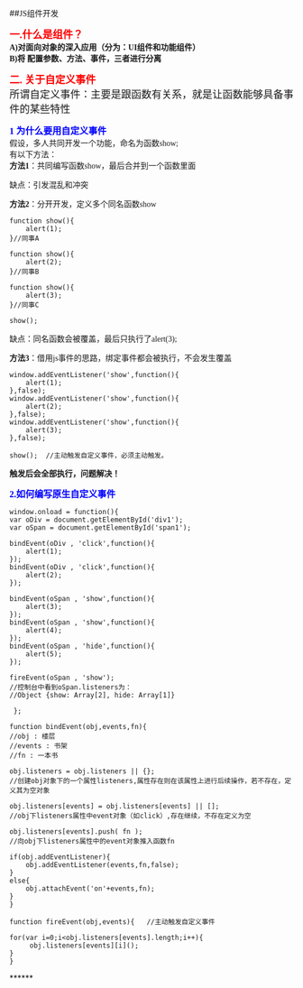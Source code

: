 ##<font face="微软雅黑">JS组件开发

**<font size="4" color="red" >一.什么是组件？</font>**   
**A)对面向对象的深入应用（分为：UI组件和功能组件）**   
**B)将 配置参数、方法、事件，三者进行分离**    

**<font size="4" color="red" >二. 关于自定义事件</font>**  
<font size="4">所谓自定义事件：主要是跟函数有关系，就是让函数能够具备事件的某些特性</font>  

**<font size="3" color="blue">1 为什么要用自定义事件</font>**   
假设，多人共同开发一个功能，命名为函数show;  
有以下方法：  
**方法1**：共同编写函数show，最后合并到一个函数里面  

缺点：引发混乱和冲突  

**方法2**：分开开发，定义多个同名函数show    
	
    function show(){
		alert(1);
	}//同事A
	
	function show(){
		alert(2);
	}//同事B
	
	function show(){
		alert(3);
	}//同事C
	
	show();

缺点：同名函数会被覆盖，最后只执行了alert(3);      

**方法3**：借用js事件的思路，绑定事件都会被执行，不会发生覆盖    
	
	window.addEventListener('show',function(){
		alert(1);
	},false);
	window.addEventListener('show',function(){
		alert(2);
	},false);
	window.addEventListener('show',function(){
		alert(3);
	},false);
	
	show();  //主动触发自定义事件，必须主动触发。

**触发后会全部执行，问题解决！**

**<font size="3" color="blue">2.如何编写原生自定义事件</font>** 

    window.onload = function(){
	var oDiv = document.getElementById('div1');
	var oSpan = document.getElementById('span1');
	
	bindEvent(oDiv , 'click',function(){
		alert(1);
	});
	bindEvent(oDiv , 'click',function(){
		alert(2);
	});

	bindEvent(oSpan , 'show',function(){
		alert(3);
	});
	bindEvent(oSpan , 'show',function(){
		alert(4);
	});
	bindEvent(oSpan , 'hide',function(){
		alert(5);
	});
	
	fireEvent(oSpan , 'show'); 
	//控制台中看到oSpan.listeners为：
	//Object {show: Array[2], hide: Array[1]}
	
     };

    function bindEvent(obj,events,fn){
	//obj : 楼层
	//events : 书架
	//fn : 一本书
	
	obj.listeners = obj.listeners || {};
	//创建obj对象下的一个属性listeners,属性存在则在该属性上进行后续操作，若不存在，定义其为空对象
	
	obj.listeners[events] = obj.listeners[events] || [];
	//obj下listeners属性中event对象（如click）,存在继续，不存在定义为空
	
	obj.listeners[events].push( fn );
	//向obj下listeners属性中的event对象推入函数fn
	
	if(obj.addEventListener){
		obj.addEventListener(events,fn,false);
	}
	else{
		obj.attachEvent('on'+events,fn);
	}
    }

    function fireEvent(obj,events){   //主动触发自定义事件
	
	for(var i=0;i<obj.listeners[events].length;i++){
		 obj.listeners[events][i]();
	}
    } 

</font>  
******

